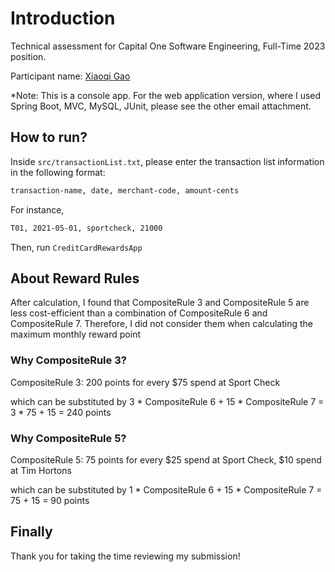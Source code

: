 # Introduction

Technical assessment for Capital One Software Engineering, Full-Time 2023 position.

Participant name: [Xiaoqi Gao](https://drive.google.com/file/d/12F37lIn_6t7Qv3dn-f5hZFQw8FCC6Pyf/view?usp=sharing)

*Note: This is a console app.
For the web application version, where I used Spring Boot, MVC, MySQL, JUnit, please see the other email attachment.
## How to run?

Inside `src/transactionList.txt`, please enter the transaction list information in the following format:
```bash
transaction-name, date, merchant-code, amount-cents
```
For instance,
```bash
T01, 2021-05-01, sportcheck, 21000
```
Then, run `CreditCardRewardsApp` 

## About Reward Rules

After calculation, I found that CompositeRule 3 and CompositeRule 5 are less cost-efficient than a combination of CompositeRule 6 and CompositeRule 7.
Therefore, I did not consider them when calculating the maximum monthly reward point

### Why CompositeRule 3?
CompositeRule 3: 200 points for every $75 spend at Sport Check

which can be substituted by 3 * CompositeRule 6 + 15 * CompositeRule 7 = 3 * 75 + 15 = 240 points 

### Why CompositeRule 5?
CompositeRule 5: 75 points for every $25 spend at Sport Check, $10 spend at Tim Hortons

which can be substituted by 1 * CompositeRule 6 + 15 * CompositeRule 7 = 75 + 15 = 90 points

## Finally
Thank you for taking the time reviewing my submission!

